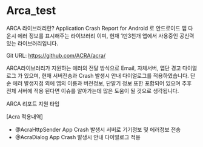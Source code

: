 # Arca_test

ARCA 라이브러리란?
Application Crash Report for Android 로 안드로이드 앱 다운시 에러 정보를 표시해주는 라이브러리 이며,
현재 1만3천개 앱에서 사용중인 공신력있는 라이브러리입니다.

Git URL: https://github.com/ACRA/acra/

ARCA라이브러리가 지원하는 에러의 전달 방식으로 Email, 자체서버, 앱단 경고 다이얼로그 가 있으며,  현재 서버전송과 Crash 발생시 안내 다이얼로그를 적용하였습니다.
단순 에러 발생지점 외에 앱의 이름과 버전정보, 단말기 정보 또한 포함되어 있으며 추후 전체 서버에 적용 된다면 이슈를 알아가는데 많은 도움이 될 것으로 생각됩니다.

ARCA 리포트 지원 타입
 

[Acra 적용내역]

-	@AcraHttpSender  App Crash 발생시 서버로 기기정보 및 에러정보 전송 
-	@AcraDialog  App Crash 발생시 안내 다이얼로그 적용

